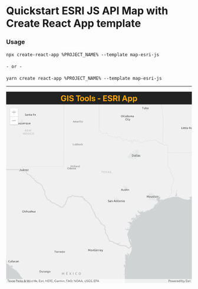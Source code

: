 # Quickstart ESRI JS API Map with Create React App template

### Usage

```
npx create-react-app %PROJECT_NAME% --template map-esri-js

- or -

yarn create react-app %PROJECT_NAME% --template map-esri-js
```

---

![ESRI JS API Map - Create React App template Screenshot](https://raw.githubusercontent.com/gis-tools/cra-template-map-esri-js/master/app-screenshot.png)
